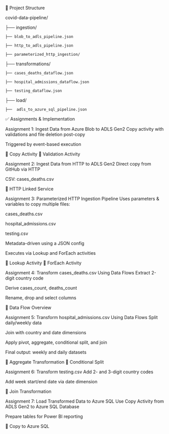 
📂 Project Structure


covid-data-pipeline/

├── ingestion/

    ├── blob_to_adls_pipeline.json

    ├── http_to_adls_pipeline.json

    ├── parameterized_http_ingestion/

├── transformations/

    ├── cases_deaths_dataflow.json

    ├── hospital_admissions_dataflow.json

    ├── testing_dataflow.json

├── load/

    ├──  adls_to_azure_sql_pipeline.json



✅ Assignments & Implementation

Assignment 1: Ingest Data from Azure Blob to ADLS Gen2
Copy activity with validations and file deletion post-copy

Triggered by event-based execution

🔗 Copy Activity
🔗 Validation Activity

Assignment 2: Ingest Data from HTTP to ADLS Gen2
Direct copy from GitHub via HTTP

CSV: cases_deaths.csv

🔗 HTTP Linked Service

Assignment 3: Parameterized HTTP Ingestion Pipeline
Uses parameters & variables to copy multiple files:

cases_deaths.csv

hospital_admissions.csv

testing.csv

Metadata-driven using a JSON config

Executes via Lookup and ForEach activities

🔗 Lookup Activity
🔗 ForEach Activity

Assignment 4: Transform cases_deaths.csv Using Data Flows
Extract 2-digit country code

Derive cases_count, deaths_count

Rename, drop and select columns

🔗 Data Flow Overview

Assignment 5: Transform hospital_admissions.csv Using Data Flows
Split daily/weekly data

Join with country and date dimensions

Apply pivot, aggregate, conditional split, and join

Final output: weekly and daily datasets

🔗 Aggregate Transformation
🔗 Conditional Split

Assignment 6: Transform testing.csv
Add 2- and 3-digit country codes

Add week start/end date via date dimension

🔗 Join Transformation

Assignment 7: Load Transformed Data to Azure SQL
Use Copy Activity from ADLS Gen2 to Azure SQL Database

Prepare tables for Power BI reporting

🔗 Copy to Azure SQL

